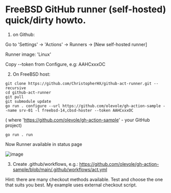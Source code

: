 # FreeBSD GitHub runner (self-hosted) quick/dirty howto.

1) on Github:

Go to 'Settings' -> 'Actions' -> Runners -> [New self-hosted runner]

Runner image: 'Linux'

Copy --token from Configure, e.g:  AAHCxxxOC


2) On FreeBSD host:

```
git clone https://github.com/ChristopherHX/github-act-runner.git --recursive
cd github-act-runner
git pull
git submodule update
go run . configure --url https://github.com/olevole/gh-action-sample --name srv-01 -l freebsd-14,cbsd-hoster --token AAHCxxxOC
```

( where 'https://github.com/olevole/gh-action-sample' - your GitHub project)

```
go run . run
```

Now Runner available in status page

![image](https://user-images.githubusercontent.com/926409/147156127-02580d10-c076-4763-8703-4ff0f7bf716d.png)


3) Create .github/workflows, e.g.: https://github.com/olevole/gh-action-sample/blob/main/.github/workflows/act.yml


Hint: there are many checkout methods available. Test and choose the one that suits you best. My example uses external checkout script.
